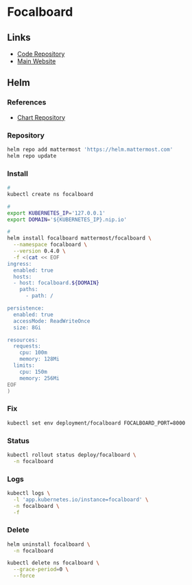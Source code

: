 # Focalboard

## Links

- [Code Repository](https://github.com/mattermost/focalboard)
- [Main Website](https://focalboard.com)

## Helm

### References

- [Chart Repository](https://github.com/mattermost/mattermost-helm/tree/master/charts/focalboard)

### Repository

```sh
helm repo add mattermost 'https://helm.mattermost.com'
helm repo update
```

### Install

```sh
#
kubectl create ns focalboard

#
export KUBERNETES_IP='127.0.0.1'
export DOMAIN='${KUBERNETES_IP}.nip.io'

#
helm install focalboard mattermost/focalboard \
  --namespace focalboard \
  --version 0.4.0 \
  -f <(cat << EOF
ingress:
  enabled: true
  hosts:
  - host: focalboard.${DOMAIN}
    paths:
      - path: /

persistence:
  enabled: true
  accessMode: ReadWriteOnce
  size: 8Gi

resources:
  requests:
    cpu: 100m
    memory: 128Mi
  limits:
    cpu: 150m
    memory: 256Mi
EOF
)
```

### Fix

```sh
kubectl set env deployment/focalboard FOCALBOARD_PORT=8000
```

### Status

```sh
kubectl rollout status deploy/focalboard \
  -n focalboard
```

### Logs

```sh
kubectl logs \
  -l 'app.kubernetes.io/instance=focalboard' \
  -n focalboard \
  -f
```

### Delete

```sh
helm uninstall focalboard \
  -n focalboard

kubectl delete ns focalboard \
  --grace-period=0 \
  --force
```
